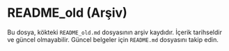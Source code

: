 # README_old (Arşiv)

Bu dosya, kökteki `README_old.md` dosyasının arşiv kaydıdır. İçerik tarihseldir ve güncel olmayabilir.
Güncel belgeler için `README.md` dosyasını takip edin.
